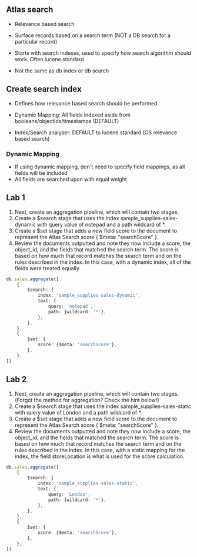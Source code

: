 ## Atlas search

-   Relevance based search
-   Surface records based on a search term (NOT a DB search for a particular
    record)

-   Starts with search indexes, used to specify how search algorithm should
    work. Often lucene.standard
-   Not the same as db index or db search

## Create search index

-   Defines how relevance based search should be performed
-   Dynamic Mapping: All fields indexed aside from booleans/objectIds/timestamps
    (DEFAULT)

-   Index/Search analyser: DEFAULT to lucene.standard (OS relevance based
    search)

### Dynamic Mapping

-   If using dynamic mapping, don't need to specify field mappings, as all
    fields will be included
-   All fields are searched upon with equal weight

## Lab 1

1. Next, create an aggregation pipeline, which will contain two stages.
2. Create a $search stage that uses the index sample_supplies-sales-dynamic with
   query value of notepad and a path wildcard of \*.
3. Create a $set stage that adds a new field score to the document to represent
   the Atlas Search score { $meta: "searchScore" }.
4. Review the documents outputted and note they now include a score, the
   object_id, and the fields that matched the search term. The score is based on
   how much that record matches the search term and on the rules described in
   the index. In this case, with a dynamic index, all of the fields were treated
   equally.

```typescript
db.sales.aggregate([
    {
        $search: {
            index: 'sample_supplies-sales-dynamic',
            text: {
                query: 'notepad',
                path: {wildcard: '*'},
            },
        },
    },
    {
        $set: {
            score: {$meta: 'searchScore'},
        },
    },
])
```

## Lab 2

1. Next, create an aggregation pipeline, which will contain two stages. (Forgot
   the method for aggregation? Check the hint below!)
2. Create a $search stage that uses the index sample_supplies-sales-static with
   query value of London and a path wildcard of \*.
3. Create a $set stage that adds a new field score to the document to represent
   the Atlas Search score { $meta: "searchScore" }.
4. Review the documents outputted and note they now include a score, the
   object_id, and the fields that matched the search term. The score is based on
   how much that record matches the search term and on the rules described in
   the index. In this case, with a static mapping for the index, the field
   storeLocation is what is used for the score calculation.

```typescript
db.sales.aggregate([
    {
        $search: {
            index: 'sample_supplies-sales-static',
            text: {
                query: 'London',
                path: {wildcard: '*'},
            },
        },
    },
    {
        $set: {
            score: {$meta: 'searchScore'},
        },
    },
])
```
